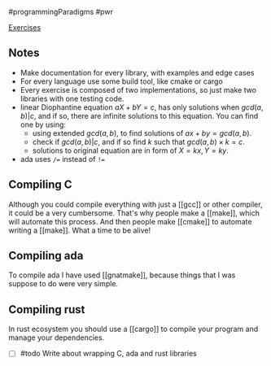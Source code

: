 #programmingParadigms #pwr 

[Exercises](https://cs.pwr.edu.pl/gebala/dyd/jpp2024/labor1.pdf)
## Notes
- Make documentation for every library, with examples and edge cases
- For every language use some build tool, like cmake or cargo
- Every exercise is composed of two implementations, so just make two libraries with one testing code.
- linear Diophantine equation $aX + bY = c$, has only solutions when $gcd(a, b) | c$, and if so, there are infinite solutions to this equation. You can find one by using:
  - using extended $gcd(a,b)$, to find solutions of $ax + by = gcd(a,b)$.
  - check if $gcd(a,b)|c$, and if so find $k$ such that $gcd(a,b) \times k = c$.
  - solutions to original equation are in form of $X = kx, Y = ky$.
- ada uses `/=` instead of `!=`

## Compiling C
Although you could compile everything with just a [[gcc]] or other compiler, it could be a very cumbersome. That's why people make a [[make]], which will automate this process. And then people make [[cmake]] to automate writing a [[make]]. What a time to be alive!  

## Compiling ada
To compile ada I have used [[gnatmake]], because things that I was suppose to do were very simple.

## Compiling rust
In rust ecosystem you should use a [[cargo]] to compile your program and manage your dependencies.

- [ ] #todo Write about wrapping C, ada and rust libraries